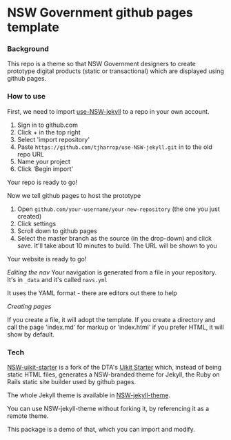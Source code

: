 # NSW Government github pages template

### Background
This repo is a theme so that NSW Government designers to create prototype digital products (static or transactional) which are displayed using github pages.

### How to use
First, we need to import [use-NSW-jekyll](https://github.com/tjharrop/use-NSW-jekyll) to a repo in your own account.
1. Sign in to github.com
2. Click + in the top right
3. Select 'import repository'
4. Paste `https://github.com/tjharrop/use-NSW-jekyll.git` in to the old repo URL
5. Name your project
6. Click 'Begin import'

Your repo is ready to go!

Now we tell github pages to host the prototype
1. Open `github.com/your-username/your-new-repository` (the one you just created)
2. Click settings
3. Scroll down to github pages
4. Select the master branch as the source (in the drop-down) and click save. It'll take about 10 minutes to build. The URL will be shown to you

Your website is ready to go!

*Editing the nav*
Your navigation is generated from a file in your repository. It's in `_data` and it's called `navs.yml`

It uses the YAML format - there are editors out there to help

*Creating pages*

If you create a file, it will adopt the template. If you create a directory and call the page 'index.md' for markup or 'index.html' if you prefer HTML, it will show by default.

### Tech
[NSW-uikit-starter](https://github.com/tjharrop/nsw-uikit-starter) is a fork of the DTA's [Uikit Starter](https://github.com/govau/uikit-starter) which, instead of being static HTML files, generates a NSW-branded theme for Jekyll, the Ruby on Rails static site builder used by github pages.

The whole Jekyll theme is available in [NSW-jekyll-theme](https://github.com/tjharrop/NSW-jekyll-theme).

You can use NSW-jekyll-theme without forking it, by referencing it as a remote theme.

This package is a demo of that, which you can import and modify.

